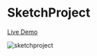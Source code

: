 # SketchProject

[Live Demo](https://sketch-rose.vercel.app/)

![sketchproject](https://github.com/marcgonzaleztarrio/sketch/assets/110432598/26c2b02b-7e45-4aa3-9679-03e400dbab0a)
